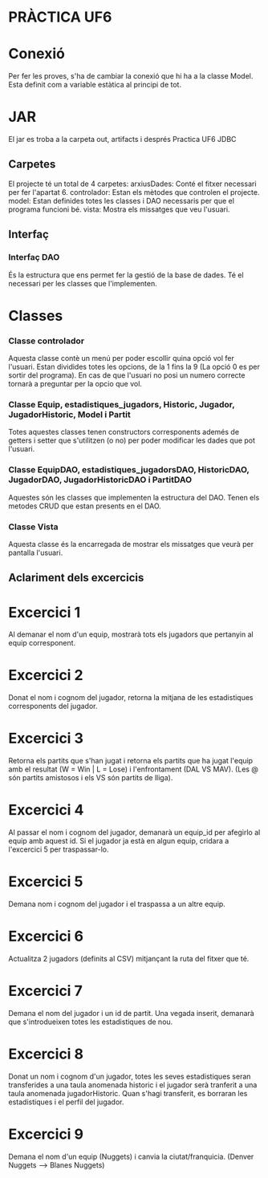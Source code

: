 # PRÀCTICA UF6

# Conexió
Per fer les proves, s'ha de cambiar la conexió que hi ha a la classe Model. Esta definit com a variable estàtica al principi de tot.

# JAR
El jar es troba a la carpeta out, artifacts i després Practica UF6 JDBC 

## Carpetes
El projecte té un total de 4 carpetes: 
arxiusDades: Conté el fitxer necessari per fer l'apartat 6.
controlador: Estan els mètodes que controlen el projecte.
model: Estan definides totes les classes i DAO necessaris per que el programa funcioni bé.
vista: Mostra els missatges que veu l'usuari.

## Interfaç
### Interfaç DAO
És la estructura que ens permet fer la gestió de la base de dades.
Té el necessari per les classes que l'implementen.

# Classes
### Classe controlador
Aquesta classe contè un menú per poder escollir quina opció vol fer l'usuari. 
Estan dividides totes les opcions, de la 1 fins la 9 (La opció 0 es per sortir del programa).
En cas de que l'usuari no posi un numero correcte tornarà a preguntar per la opcio que vol.

### Classe Equip, estadistiques_jugadors, Historic, Jugador, JugadorHistoric, Model i Partit
Totes aquestes classes tenen constructors corresponents ademés de getters i setter que s'utilitzen (o no) per poder modificar les dades que pot l'usuari.

### Classe EquipDAO, estadistiques_jugadorsDAO, HistoricDAO, JugadorDAO, JugadorHistoricDAO i PartitDAO
Aquestes són les classes que implementen la estructura del DAO. Tenen els metodes CRUD que estan presents en el DAO.

### Classe Vista
Aquesta classe és la encarregada de mostrar els missatges que veurà per pantalla l'usuari.

## Aclariment dels excercicis
# Excercici 1
Al demanar el nom d'un equip, mostrarà tots els jugadors que pertanyin al equip corresponent.

# Excercici 2
Donat el nom i cognom del jugador, retorna la mitjana de les estadistiques corresponents del jugador.

# Excercici 3 
Retorna els partits que s'han jugat i retorna els partits que ha jugat l'equip amb el resultat (W = Win | L = Lose) i l'enfrontament (DAL VS MAV).
(Les @ són partits amistosos i els VS són partits de lliga).

# Excercici 4
Al passar el nom i cognom del jugador, demanarà un equip_id per afegirlo al equip amb aquest id. Si el jugador ja està en algun equip, cridara a l'excercici 5 per traspassar-lo.

# Excercici 5
Demana nom i cognom del jugador i el traspassa a un altre equip.

# Excercici 6
Actualitza 2 jugadors (definits al CSV) mitjançant la ruta del fitxer que té.

# Excercici 7
Demana el nom del jugador i un id de partit. Una vegada inserit, demanarà que s'introdueixen totes les estadistiques de nou.

# Excercici 8
Donat un nom i cognom d'un jugador, totes les seves estadistiques seran transferides a una taula anomenada historic i el jugador serà tranferit a una taula anomenada jugadorHistoric.
Quan s'hagi transferit, es borraran les estadistiques i el perfil del jugador.

# Excercici 9
Demana el nom d'un equip (Nuggets) i canvia la ciutat/franquicia. (Denver Nuggets --> Blanes Nuggets)

